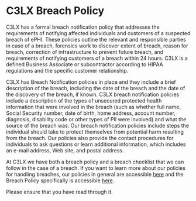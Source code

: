 # C3LX Breach Policy

C3LX has a formal breach notification policy that addresses the requirements of notifying affected individuals and customers of a suspected breach of ePHI. These policies outline the relevant and responsible parties in case of a breach, forensics work to discover extent of breach, reason for breach, correction of infrastructure to prevent future breach, and requirements of notifying customers of a breach within 24 hours. C3LX is a defined Business Associate or subcontractor according to HIPAA regulations and the specific customer relationship.

C3LX has Breach Notification policies in place and they include a brief description of the breach, including the date of the breach and the date of the discovery of the breach, if known. C3LX breach notification policies include a description of the types of unsecured protected health information that were involved in the breach (such as whether full name, Social Security number, date of birth, home address, account number, diagnosis, disability code or other types of PII were involved) and what the source of the breach was. Our breach notification policies include steps the individual should take to protect themselves from potential harm resulting from the breach. Our policies also provide the contact procedures for individuals to ask questions or learn additional information, which includes an e-mail address, Web site, and postal address.

At C3LX we have both a breach policy and a breach checklist that we can follow in the case of a breach. If you want to learn more about our policies for handling breaches, our policies in general are accessible [here](http://www.c3lx.com/policies) and the Breach Policy specifically is accessible [here](http://www.c3lx.com/policies#breach-policy).

Please ensure that you have read through it.
